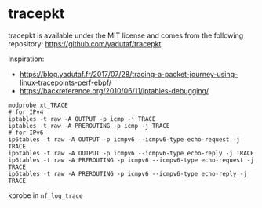 # tracepkt

tracepkt is available under the MIT license and comes from the following repository:
https://github.com/yadutaf/tracepkt

Inspiration:
- https://blog.yadutaf.fr/2017/07/28/tracing-a-packet-journey-using-linux-tracepoints-perf-ebpf/
- https://backreference.org/2010/06/11/iptables-debugging/

```
modprobe xt_TRACE
# for IPv4
iptables -t raw -A OUTPUT -p icmp -j TRACE
iptables -t raw -A PREROUTING -p icmp -j TRACE
# for IPv6
ip6tables -t raw -A OUTPUT -p icmpv6 --icmpv6-type echo-request -j TRACE
ip6tables -t raw -A OUTPUT -p icmpv6 --icmpv6-type echo-reply -j TRACE
ip6tables -t raw -A PREROUTING -p icmpv6 --icmpv6-type echo-request -j TRACE
ip6tables -t raw -A PREROUTING -p icmpv6 --icmpv6-type echo-reply -j TRACE
```

kprobe in `nf_log_trace`
